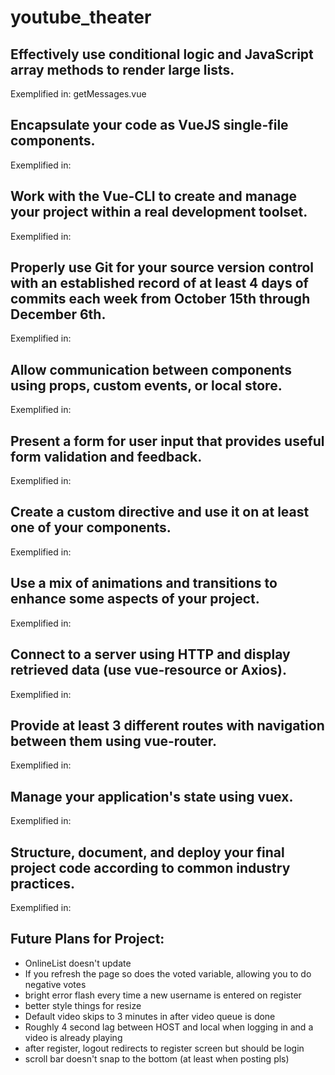 # youtube_theater
## Effectively use conditional logic and JavaScript array methods to render large lists.
Exemplified in: getMessages.vue
## Encapsulate your code as VueJS single-file components.
Exemplified in: 
## Work with the Vue-CLI to create and manage your project within a real development toolset.
Exemplified in: 
## Properly use Git for your source version control with an established record of at least 4 days of commits each week from October 15th through December 6th.
Exemplified in: 
## Allow communication between components using props, custom events, or local store.
Exemplified in: 
## Present a form for user input that provides useful form validation and feedback.
Exemplified in: 
## Create a custom directive and use it on at least one of your components.
Exemplified in: 
## Use a mix of animations and transitions to enhance some aspects of your project.
Exemplified in: 
## Connect to a server using HTTP and display retrieved data (use vue-resource or Axios).
Exemplified in: 
## Provide at least 3 different routes with navigation between them using vue-router.
Exemplified in: 
## Manage your application's state using vuex.
Exemplified in: 
## Structure, document, and deploy your final project code according to common industry practices.
Exemplified in: 

## Future Plans for Project:
- OnlineList doesn't update
- If you refresh the page so does the voted variable, allowing you to do negative votes
- bright error flash every time a new username is entered on register
- better style things for resize
- Default video skips to 3 minutes in after video queue is done
- Roughly 4 second lag between HOST and local when logging in and a video is already playing
- after register, logout redirects to register screen but should be login
- scroll bar doesn't snap to the bottom (at least when posting pls)
